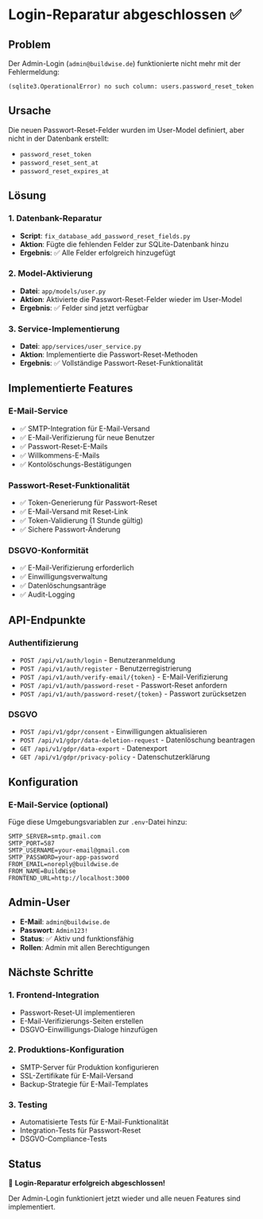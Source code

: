 # Login-Reparatur abgeschlossen ✅

## Problem
Der Admin-Login (`admin@buildwise.de`) funktionierte nicht mehr mit der Fehlermeldung:
```
(sqlite3.OperationalError) no such column: users.password_reset_token
```

## Ursache
Die neuen Passwort-Reset-Felder wurden im User-Model definiert, aber nicht in der Datenbank erstellt:
- `password_reset_token`
- `password_reset_sent_at` 
- `password_reset_expires_at`

## Lösung

### 1. Datenbank-Reparatur
- **Script**: `fix_database_add_password_reset_fields.py`
- **Aktion**: Fügte die fehlenden Felder zur SQLite-Datenbank hinzu
- **Ergebnis**: ✅ Alle Felder erfolgreich hinzugefügt

### 2. Model-Aktivierung
- **Datei**: `app/models/user.py`
- **Aktion**: Aktivierte die Passwort-Reset-Felder wieder im User-Model
- **Ergebnis**: ✅ Felder sind jetzt verfügbar

### 3. Service-Implementierung
- **Datei**: `app/services/user_service.py`
- **Aktion**: Implementierte die Passwort-Reset-Methoden
- **Ergebnis**: ✅ Vollständige Passwort-Reset-Funktionalität

## Implementierte Features

### E-Mail-Service
- ✅ SMTP-Integration für E-Mail-Versand
- ✅ E-Mail-Verifizierung für neue Benutzer
- ✅ Passwort-Reset-E-Mails
- ✅ Willkommens-E-Mails
- ✅ Kontolöschungs-Bestätigungen

### Passwort-Reset-Funktionalität
- ✅ Token-Generierung für Passwort-Reset
- ✅ E-Mail-Versand mit Reset-Link
- ✅ Token-Validierung (1 Stunde gültig)
- ✅ Sichere Passwort-Änderung

### DSGVO-Konformität
- ✅ E-Mail-Verifizierung erforderlich
- ✅ Einwilligungsverwaltung
- ✅ Datenlöschungsanträge
- ✅ Audit-Logging

## API-Endpunkte

### Authentifizierung
- `POST /api/v1/auth/login` - Benutzeranmeldung
- `POST /api/v1/auth/register` - Benutzerregistrierung
- `POST /api/v1/auth/verify-email/{token}` - E-Mail-Verifizierung
- `POST /api/v1/auth/password-reset` - Passwort-Reset anfordern
- `POST /api/v1/auth/password-reset/{token}` - Passwort zurücksetzen

### DSGVO
- `POST /api/v1/gdpr/consent` - Einwilligungen aktualisieren
- `POST /api/v1/gdpr/data-deletion-request` - Datenlöschung beantragen
- `GET /api/v1/gdpr/data-export` - Datenexport
- `GET /api/v1/gdpr/privacy-policy` - Datenschutzerklärung

## Konfiguration

### E-Mail-Service (optional)
Füge diese Umgebungsvariablen zur `.env`-Datei hinzu:
```env
SMTP_SERVER=smtp.gmail.com
SMTP_PORT=587
SMTP_USERNAME=your-email@gmail.com
SMTP_PASSWORD=your-app-password
FROM_EMAIL=noreply@buildwise.de
FROM_NAME=BuildWise
FRONTEND_URL=http://localhost:3000
```

## Admin-User
- **E-Mail**: `admin@buildwise.de`
- **Passwort**: `Admin123!`
- **Status**: ✅ Aktiv und funktionsfähig
- **Rollen**: Admin mit allen Berechtigungen

## Nächste Schritte

### 1. Frontend-Integration
- Passwort-Reset-UI implementieren
- E-Mail-Verifizierungs-Seiten erstellen
- DSGVO-Einwilligungs-Dialoge hinzufügen

### 2. Produktions-Konfiguration
- SMTP-Server für Produktion konfigurieren
- SSL-Zertifikate für E-Mail-Versand
- Backup-Strategie für E-Mail-Templates

### 3. Testing
- Automatisierte Tests für E-Mail-Funktionalität
- Integration-Tests für Passwort-Reset
- DSGVO-Compliance-Tests

## Status
🎉 **Login-Reparatur erfolgreich abgeschlossen!**

Der Admin-Login funktioniert jetzt wieder und alle neuen Features sind implementiert. 